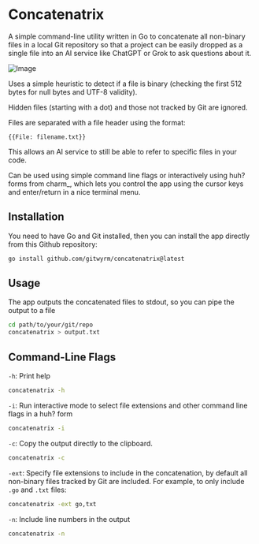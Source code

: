 # Concatenatrix

A simple command-line utility written in Go to concatenate all non-binary files in a local Git repository so that a project can be easily dropped as a single file into an AI service like ChatGPT or Grok to ask questions about it.

![Image](https://github.com/user-attachments/assets/6fd6eb5c-a328-4e9d-a795-db6226a6acdb)

Uses a simple heuristic to detect if a file is binary (checking the first 512 bytes for null bytes and UTF-8 validity).

Hidden files (starting with a dot) and those not tracked by Git are ignored.

Files are separated with a file header using the format:

```
{{File: filename.txt}}
```

This allows an AI service to still be able to refer to specific files in your code.

Can be used using simple command line flags or interactively using huh? forms from charm_, which lets you control the app using the cursor keys and enter/return in a nice terminal menu.

## Installation

You need to have Go and Git installed, then you can install the app directly from this Github repository:

```bash
go install github.com/gitwyrm/concatenatrix@latest
```

## Usage

The app outputs the concatenated files to stdout, so you can pipe the output to a file

```bash
cd path/to/your/git/repo
concatenatrix > output.txt
```

## Command-Line Flags
`-h`: Print help

```bash
concatenatrix -h
```

`-i`: Run interactive mode to select file extensions and other command line flags in a huh? form

```bash
concatenatrix -i
```

`-c`: Copy the output directly to the clipboard.

```bash
concatenatrix -c
```

`-ext`: Specify file extensions to include in the concatenation, by default all non-binary files tracked by Git are included. For example, to only include `.go` and `.txt` files:

```bash
concatenatrix -ext go,txt
```

`-n`: Include line numbers in the output

```bash
concatenatrix -n
```

